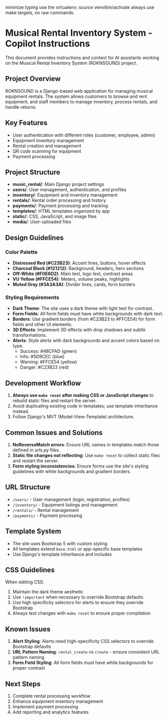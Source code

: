 minimize typing
use the virtualenv: source venv/bin/activate
always use make targets, no raw commands.

# Musical Rental Inventory System - Copilot Instructions

This document provides instructions and context for AI assistants working on the Musical Rental Inventory System (ROKNSOUND) project.

## Project Overview

ROKNSOUND is a Django-based web application for managing musical equipment rentals. The system allows customers to browse and rent equipment, and staff members to manage inventory, process rentals, and handle returns.

## Key Features

- User authentication with different roles (customer, employee, admin)
- Equipment inventory management
- Rental creation and management
- QR code scanning for equipment
- Payment processing

## Project Structure

- **music_rental/**: Main Django project settings
- **users/**: User management, authentication, and profiles
- **inventory/**: Equipment and inventory management
- **rentals/**: Rental order processing and history
- **payments/**: Payment processing and tracking
- **templates/**: HTML templates organized by app
- **static/**: CSS, JavaScript, and image files
- **media/**: User-uploaded files

## Design Guidelines

### Color Palette

- **Distressed Red (#C23B23)**: Accent lines, buttons, hover effects
- **Charcoal Black (#121212)**: Background, headers, hero sections
- **Off-White (#F0E6D2)**: Main text, logo text, contrast areas
- **VU Yellow (#FFCE54)**: Meters, volume peaks, highlights
- **Muted Gray (#3A3A3A)**: Divider lines, cards, form borders

### Styling Requirements

- **Dark Theme**: The site uses a dark theme with light text for contrast.
- **Form Fields**: All form fields must have white backgrounds with dark text.
- **Borders**: Use gradient borders (from #C23B23 to #FFCE54) for form fields and other UI elements.
- **3D Effects**: Implement 3D effects with drop shadows and subtle transformations.
- **Alerts**: Style alerts with dark backgrounds and accent colors based on type.
  - Success: #48CFAD (green)
  - Info: #5D9CEC (blue)
  - Warning: #FFCE54 (yellow)
  - Danger: #C23B23 (red)

## Development Workflow

1. **Always use `make reset` after making CSS or JavaScript changes** to rebuild static files and restart the server.
2. Avoid duplicating existing code in templates; use template inheritance instead.
3. Follow Django's MVT (Model-View-Template) architecture.

## Common Issues and Solutions

1. **NoReverseMatch errors**: Ensure URL names in templates match those defined in urls.py files.
2. **Static file changes not reflecting**: Use `make reset` to collect static files and restart the server.
3. **Form styling inconsistencies**: Ensure forms use the site's styling guidelines with white backgrounds and gradient borders.

## URL Structure

- `/users/` - User management (login, registration, profiles)
- `/inventory/` - Equipment listings and management
- `/rentals/` - Rental management
- `/payments/` - Payment processing

## Template System

- The site uses Bootstrap 5 with custom styling
- All templates extend `base.html` or app-specific base templates
- Use Django's template inheritance and includes

## CSS Guidelines

When editing CSS:
1. Maintain the dark theme aesthetic
2. Use `!important` when necessary to override Bootstrap defaults
3. Use high specificity selectors for alerts to ensure they override Bootstrap
4. Always test changes with `make reset` to ensure proper compilation

## Known Issues

1. **Alert Styling**: Alerts need high-specificity CSS selectors to override Bootstrap defaults
2. **URL Pattern Naming**: `rental_create` vs `create` - ensure consistent URL pattern naming
3. **Form Field Styling**: All form fields must have white backgrounds for proper contrast

## Next Steps

1. Complete rental processing workflow
2. Enhance equipment inventory management
3. Implement payment processing
4. Add reporting and analytics features